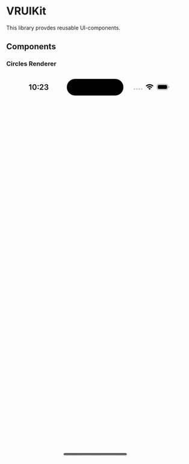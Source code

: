 # VRUIKit

This library provdes reusable UI-components.

## Components

### Circles Renderer

![Circles Renderer Demo](./demo/CircleRenderer.gif)
